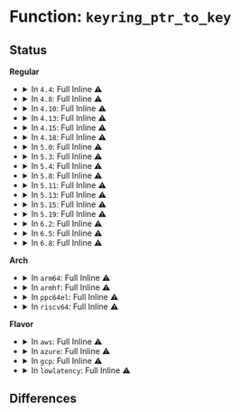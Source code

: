 # Function: <code>keyring_ptr_to_key</code>

## Status
<b>Regular</b>
<ul>
<li>
<details>
<summary>In <code>4.4</code>: Full Inline ⚠️</summary>

**Collision:** Unique Static

**Inline:** Full

**Transformation:** False

**Instances:**

```
In security/keys/keyring.c (ffffffff81330955)
Location: security/keys/keyring.c:46
Inline: True
Inline callers:
  - security/keys/keyring.c:keyring_gc_select_iterator
  - security/keys/keyring.c:keyring_gc_check_iterator
  - security/keys/keyring.c:keyring_diff_objects
  - security/keys/keyring.c:keyring_compare_object
  - security/keys/keyring.c:keyring_search_iterator
  - security/keys/keyring.c:search_nested_keyrings
  - security/keys/keyring.c:find_key_to_update
```
</details>
</li>
<li>
<details>
<summary>In <code>4.8</code>: Full Inline ⚠️</summary>

**Collision:** Unique Static

**Inline:** Full

**Transformation:** False

**Instances:**

```
In security/keys/keyring.c (ffffffff81365715)
Location: security/keys/keyring.c:46
Inline: True
Inline callers:
  - security/keys/keyring.c:keyring_gc_check_iterator
  - security/keys/keyring.c:keyring_gc_select_iterator
  - security/keys/keyring.c:keyring_detect_cycle_iterator
  - security/keys/keyring.c:find_key_to_update
  - security/keys/keyring.c:search_nested_keyrings
  - security/keys/keyring.c:keyring_search_iterator
  - security/keys/keyring.c:keyring_read_iterator
  - security/keys/keyring.c:keyring_free_object
  - security/keys/keyring.c:keyring_diff_objects
  - security/keys/keyring.c:keyring_compare_object
  - security/keys/keyring.c:keyring_get_object_key_chunk
```
</details>
</li>
<li>
<details>
<summary>In <code>4.10</code>: Full Inline ⚠️</summary>

**Collision:** Unique Static

**Inline:** Full

**Transformation:** False

**Instances:**

```
In security/keys/keyring.c (ffffffff8137bf35)
Location: security/keys/keyring.c:46
Inline: True
Inline callers:
  - security/keys/keyring.c:keyring_gc_check_iterator
  - security/keys/keyring.c:keyring_gc_select_iterator
  - security/keys/keyring.c:keyring_detect_cycle_iterator
  - security/keys/keyring.c:find_key_to_update
  - security/keys/keyring.c:search_nested_keyrings
  - security/keys/keyring.c:keyring_search_iterator
  - security/keys/keyring.c:keyring_read_iterator
  - security/keys/keyring.c:keyring_free_object
  - security/keys/keyring.c:keyring_diff_objects
  - security/keys/keyring.c:keyring_compare_object
  - security/keys/keyring.c:keyring_get_object_key_chunk
```
</details>
</li>
<li>
<details>
<summary>In <code>4.13</code>: Full Inline ⚠️</summary>

**Collision:** Unique Static

**Inline:** Full

**Transformation:** False

**Instances:**

```
In security/keys/keyring.c (ffffffff8138fad5)
Location: security/keys/keyring.c:46
Inline: True
Inline callers:
  - security/keys/keyring.c:keyring_gc_check_iterator
  - security/keys/keyring.c:keyring_gc_select_iterator
  - security/keys/keyring.c:keyring_detect_cycle_iterator
  - security/keys/keyring.c:find_key_to_update
  - security/keys/keyring.c:search_nested_keyrings
  - security/keys/keyring.c:keyring_search_iterator
  - security/keys/keyring.c:keyring_read_iterator
  - security/keys/keyring.c:keyring_free_object
  - security/keys/keyring.c:keyring_diff_objects
  - security/keys/keyring.c:keyring_compare_object
  - security/keys/keyring.c:keyring_get_object_key_chunk
```
</details>
</li>
<li>
<details>
<summary>In <code>4.15</code>: Full Inline ⚠️</summary>

**Collision:** Unique Static

**Inline:** Full

**Transformation:** False

**Instances:**

```
In security/keys/keyring.c (ffffffff813b5015)
Location: security/keys/keyring.c:46
Inline: True
Inline callers:
  - security/keys/keyring.c:keyring_gc_check_iterator
  - security/keys/keyring.c:keyring_gc_select_iterator
  - security/keys/keyring.c:keyring_detect_cycle_iterator
  - security/keys/keyring.c:find_key_to_update
  - security/keys/keyring.c:search_nested_keyrings
  - security/keys/keyring.c:keyring_search_iterator
  - security/keys/keyring.c:keyring_read_iterator
  - security/keys/keyring.c:keyring_free_object
  - security/keys/keyring.c:keyring_diff_objects
  - security/keys/keyring.c:keyring_compare_object
  - security/keys/keyring.c:keyring_get_object_key_chunk
```
</details>
</li>
<li>
<details>
<summary>In <code>4.18</code>: Full Inline ⚠️</summary>

**Collision:** Unique Static

**Inline:** Full

**Transformation:** False

**Instances:**

```
In security/keys/keyring.c (ffffffff813e5895)
Location: security/keys/keyring.c:46
Inline: True
Inline callers:
  - security/keys/keyring.c:keyring_gc_check_iterator
  - security/keys/keyring.c:keyring_gc_select_iterator
  - security/keys/keyring.c:keyring_detect_cycle_iterator
  - security/keys/keyring.c:find_key_to_update
  - security/keys/keyring.c:search_nested_keyrings
  - security/keys/keyring.c:keyring_search_iterator
  - security/keys/keyring.c:keyring_read_iterator
  - security/keys/keyring.c:keyring_free_object
  - security/keys/keyring.c:keyring_diff_objects
  - security/keys/keyring.c:keyring_compare_object
  - security/keys/keyring.c:keyring_get_object_key_chunk
```
</details>
</li>
<li>
<details>
<summary>In <code>5.0</code>: Full Inline ⚠️</summary>

**Collision:** Unique Static

**Inline:** Full

**Transformation:** False

**Instances:**

```
In security/keys/keyring.c (ffffffff81400075)
Location: security/keys/keyring.c:46
Inline: True
Inline callers:
  - security/keys/keyring.c:keyring_gc_check_iterator
  - security/keys/keyring.c:keyring_gc_select_iterator
  - security/keys/keyring.c:keyring_detect_cycle_iterator
  - security/keys/keyring.c:find_key_to_update
  - security/keys/keyring.c:search_nested_keyrings
  - security/keys/keyring.c:keyring_search_iterator
  - security/keys/keyring.c:keyring_read_iterator
  - security/keys/keyring.c:keyring_free_object
  - security/keys/keyring.c:keyring_diff_objects
  - security/keys/keyring.c:keyring_compare_object
  - security/keys/keyring.c:keyring_get_object_key_chunk
```
</details>
</li>
<li>
<details>
<summary>In <code>5.3</code>: Full Inline ⚠️</summary>

**Collision:** Unique Static

**Inline:** Full

**Transformation:** False

**Instances:**

```
In security/keys/keyring.c (ffffffff8142c835)
Location: security/keys/keyring.c:40
Inline: True
Inline callers:
  - security/keys/keyring.c:keyring_gc_check_iterator
  - security/keys/keyring.c:keyring_gc_select_iterator
  - security/keys/keyring.c:keyring_detect_cycle_iterator
  - security/keys/keyring.c:find_key_to_update
  - security/keys/keyring.c:search_nested_keyrings
  - security/keys/keyring.c:keyring_search_iterator
  - security/keys/keyring.c:keyring_read_iterator
  - security/keys/keyring.c:keyring_free_object
  - security/keys/keyring.c:keyring_diff_objects
  - security/keys/keyring.c:keyring_compare_object
  - security/keys/keyring.c:keyring_get_object_key_chunk
```
</details>
</li>
<li>
<details>
<summary>In <code>5.4</code>: Full Inline ⚠️</summary>

**Collision:** Unique Static

**Inline:** Full

**Transformation:** False

**Instances:**

```
In security/keys/keyring.c (ffffffff81446585)
Location: security/keys/keyring.c:40
Inline: True
Inline callers:
  - security/keys/keyring.c:keyring_gc_check_iterator
  - security/keys/keyring.c:keyring_gc_select_iterator
  - security/keys/keyring.c:keyring_detect_cycle_iterator
  - security/keys/keyring.c:find_key_to_update
  - security/keys/keyring.c:search_nested_keyrings
  - security/keys/keyring.c:keyring_search_iterator
  - security/keys/keyring.c:keyring_read_iterator
  - security/keys/keyring.c:keyring_free_object
  - security/keys/keyring.c:keyring_diff_objects
  - security/keys/keyring.c:keyring_compare_object
  - security/keys/keyring.c:keyring_get_object_key_chunk
```
</details>
</li>
<li>
<details>
<summary>In <code>5.8</code>: Full Inline ⚠️</summary>

**Collision:** Unique Static

**Inline:** Full

**Transformation:** False

**Instances:**

```
In security/keys/keyring.c (ffffffff81498295)
Location: security/keys/keyring.c:40
Inline: True
Inline callers:
  - security/keys/keyring.c:keyring_gc_check_iterator
  - security/keys/keyring.c:keyring_gc_select_iterator
  - security/keys/keyring.c:keyring_detect_cycle_iterator
  - security/keys/keyring.c:find_key_to_update
  - security/keys/keyring.c:search_nested_keyrings
  - security/keys/keyring.c:keyring_search_iterator
  - security/keys/keyring.c:keyring_read_iterator
  - security/keys/keyring.c:keyring_free_object
  - security/keys/keyring.c:keyring_diff_objects
  - security/keys/keyring.c:keyring_compare_object
  - security/keys/keyring.c:keyring_get_object_key_chunk
```
</details>
</li>
<li>
<details>
<summary>In <code>5.11</code>: Full Inline ⚠️</summary>

**Collision:** Unique Static

**Inline:** Full

**Transformation:** False

**Instances:**

```
In security/keys/keyring.c (ffffffff814b5d05)
Location: security/keys/keyring.c:40
Inline: True
Inline callers:
  - security/keys/keyring.c:keyring_gc_check_iterator
  - security/keys/keyring.c:keyring_gc_select_iterator
  - security/keys/keyring.c:keyring_detect_cycle_iterator
  - security/keys/keyring.c:find_key_to_update
  - security/keys/keyring.c:search_nested_keyrings
  - security/keys/keyring.c:keyring_search_iterator
  - security/keys/keyring.c:keyring_read_iterator
  - security/keys/keyring.c:keyring_free_object
  - security/keys/keyring.c:keyring_diff_objects
  - security/keys/keyring.c:keyring_compare_object
  - security/keys/keyring.c:keyring_get_object_key_chunk
```
</details>
</li>
<li>
<details>
<summary>In <code>5.13</code>: Full Inline ⚠️</summary>

**Collision:** Unique Static

**Inline:** Full

**Transformation:** False

**Instances:**

```
In security/keys/keyring.c (ffffffff814bbb85)
Location: security/keys/keyring.c:40
Inline: True
Inline callers:
  - security/keys/keyring.c:keyring_gc_check_iterator
  - security/keys/keyring.c:keyring_gc_select_iterator
  - security/keys/keyring.c:keyring_detect_cycle_iterator
  - security/keys/keyring.c:find_key_to_update
  - security/keys/keyring.c:search_nested_keyrings
  - security/keys/keyring.c:keyring_search_iterator
  - security/keys/keyring.c:keyring_read_iterator
  - security/keys/keyring.c:keyring_free_object
  - security/keys/keyring.c:keyring_diff_objects
  - security/keys/keyring.c:keyring_compare_object
  - security/keys/keyring.c:keyring_get_object_key_chunk
```
</details>
</li>
<li>
<details>
<summary>In <code>5.15</code>: Full Inline ⚠️</summary>

**Collision:** Unique Static

**Inline:** Full

**Transformation:** False

**Instances:**

```
In security/keys/keyring.c (ffffffff815143e5)
Location: security/keys/keyring.c:40
Inline: True
Inline callers:
  - security/keys/keyring.c:keyring_gc_check_iterator
  - security/keys/keyring.c:keyring_gc_select_iterator
  - security/keys/keyring.c:keyring_detect_cycle_iterator
  - security/keys/keyring.c:find_key_to_update
  - security/keys/keyring.c:search_nested_keyrings
  - security/keys/keyring.c:keyring_search_iterator
  - security/keys/keyring.c:keyring_read_iterator
  - security/keys/keyring.c:keyring_free_object
  - security/keys/keyring.c:keyring_diff_objects
  - security/keys/keyring.c:keyring_compare_object
  - security/keys/keyring.c:keyring_get_object_key_chunk
```
</details>
</li>
<li>
<details>
<summary>In <code>5.19</code>: Full Inline ⚠️</summary>

**Collision:** Unique Static

**Inline:** Full

**Transformation:** False

**Instances:**

```
In security/keys/keyring.c (ffffffff815a69f5)
Location: security/keys/keyring.c:40
Inline: True
Inline callers:
  - security/keys/keyring.c:keyring_gc_check_iterator
  - security/keys/keyring.c:keyring_gc_select_iterator
  - security/keys/keyring.c:keyring_detect_cycle_iterator
  - security/keys/keyring.c:find_key_to_update
  - security/keys/keyring.c:search_nested_keyrings
  - security/keys/keyring.c:keyring_search_iterator
  - security/keys/keyring.c:keyring_read_iterator
  - security/keys/keyring.c:keyring_free_object
  - security/keys/keyring.c:keyring_diff_objects
  - security/keys/keyring.c:keyring_compare_object
  - security/keys/keyring.c:keyring_get_object_key_chunk
```
</details>
</li>
<li>
<details>
<summary>In <code>6.2</code>: Full Inline ⚠️</summary>

**Collision:** Unique Static

**Inline:** Full

**Transformation:** False

**Instances:**

```
In security/keys/keyring.c (ffffffff81650975)
Location: security/keys/keyring.c:40
Inline: True
Inline callers:
  - security/keys/keyring.c:keyring_gc_check_iterator
  - security/keys/keyring.c:keyring_gc_select_iterator
  - security/keys/keyring.c:keyring_detect_cycle_iterator
  - security/keys/keyring.c:find_key_to_update
  - security/keys/keyring.c:search_nested_keyrings
  - security/keys/keyring.c:keyring_search_iterator
  - security/keys/keyring.c:keyring_read_iterator
  - security/keys/keyring.c:keyring_free_object
  - security/keys/keyring.c:keyring_diff_objects
  - security/keys/keyring.c:keyring_compare_object
  - security/keys/keyring.c:keyring_get_object_key_chunk
```
</details>
</li>
<li>
<details>
<summary>In <code>6.5</code>: Full Inline ⚠️</summary>

**Collision:** Unique Static

**Inline:** Full

**Transformation:** False

**Instances:**

```
In security/keys/keyring.c (ffffffff81689255)
Location: security/keys/keyring.c:40
Inline: True
Inline callers:
  - security/keys/keyring.c:keyring_gc_check_iterator
  - security/keys/keyring.c:keyring_gc_select_iterator
  - security/keys/keyring.c:keyring_detect_cycle_iterator
  - security/keys/keyring.c:find_key_to_update
  - security/keys/keyring.c:search_nested_keyrings
  - security/keys/keyring.c:keyring_search_iterator
  - security/keys/keyring.c:keyring_read_iterator
  - security/keys/keyring.c:keyring_free_object
  - security/keys/keyring.c:keyring_diff_objects
  - security/keys/keyring.c:keyring_compare_object
  - security/keys/keyring.c:keyring_get_object_key_chunk
```
</details>
</li>
<li>
<details>
<summary>In <code>6.8</code>: Full Inline ⚠️</summary>

**Collision:** Unique Static

**Inline:** Full

**Transformation:** False

**Instances:**

```
In security/keys/keyring.c (ffffffff816c5715)
Location: security/keys/keyring.c:40
Inline: True
Inline callers:
  - security/keys/keyring.c:keyring_gc_check_iterator
  - security/keys/keyring.c:keyring_gc_select_iterator
  - security/keys/keyring.c:keyring_detect_cycle_iterator
  - security/keys/keyring.c:find_key_to_update
  - security/keys/keyring.c:search_nested_keyrings
  - security/keys/keyring.c:keyring_search_iterator
  - security/keys/keyring.c:keyring_read_iterator
  - security/keys/keyring.c:keyring_free_object
  - security/keys/keyring.c:keyring_diff_objects
  - security/keys/keyring.c:keyring_compare_object
  - security/keys/keyring.c:keyring_get_object_key_chunk
```
</details>
</li>
</ul>
<b>Arch</b>
<ul>
<li>
<details>
<summary>In <code>arm64</code>: Full Inline ⚠️</summary>

**Collision:** Unique Static

**Inline:** Full

**Transformation:** False

**Instances:**

```
In security/keys/keyring.c (ffff80001052f7f4)
Location: security/keys/keyring.c:40
Inline: True
Inline callers:
  - security/keys/keyring.c:keyring_gc_check_iterator
  - security/keys/keyring.c:keyring_gc_select_iterator
  - security/keys/keyring.c:keyring_detect_cycle_iterator
  - security/keys/keyring.c:find_key_to_update
  - security/keys/keyring.c:search_nested_keyrings
  - security/keys/keyring.c:keyring_search_iterator
  - security/keys/keyring.c:keyring_read_iterator
  - security/keys/keyring.c:keyring_free_object
  - security/keys/keyring.c:keyring_diff_objects
  - security/keys/keyring.c:keyring_compare_object
  - security/keys/keyring.c:keyring_get_object_key_chunk
```
</details>
</li>
<li>
<details>
<summary>In <code>armhf</code>: Full Inline ⚠️</summary>

**Collision:** Unique Static

**Inline:** Full

**Transformation:** False

**Instances:**

```
In security/keys/keyring.c (c06e7a5c)
Location: security/keys/keyring.c:40
Inline: True
Inline callers:
  - security/keys/keyring.c:keyring_gc_check_iterator
  - security/keys/keyring.c:keyring_gc_select_iterator
  - security/keys/keyring.c:keyring_detect_cycle_iterator
  - security/keys/keyring.c:find_key_to_update
  - security/keys/keyring.c:search_nested_keyrings
  - security/keys/keyring.c:keyring_search_iterator
  - security/keys/keyring.c:keyring_read_iterator
  - security/keys/keyring.c:keyring_free_object
  - security/keys/keyring.c:keyring_diff_objects
  - security/keys/keyring.c:keyring_compare_object
  - security/keys/keyring.c:keyring_get_object_key_chunk
```
</details>
</li>
<li>
<details>
<summary>In <code>ppc64el</code>: Full Inline ⚠️</summary>

**Collision:** Unique Static

**Inline:** Full

**Transformation:** False

**Instances:**

```
In security/keys/keyring.c (c00000000067c5d8)
Location: security/keys/keyring.c:40
Inline: True
Inline callers:
  - security/keys/keyring.c:keyring_gc_check_iterator
  - security/keys/keyring.c:keyring_gc_select_iterator
  - security/keys/keyring.c:keyring_detect_cycle_iterator
  - security/keys/keyring.c:find_key_to_update
  - security/keys/keyring.c:search_nested_keyrings
  - security/keys/keyring.c:keyring_search_iterator
  - security/keys/keyring.c:keyring_read_iterator
  - security/keys/keyring.c:keyring_free_object
  - security/keys/keyring.c:keyring_diff_objects
  - security/keys/keyring.c:keyring_compare_object
  - security/keys/keyring.c:keyring_get_object_key_chunk
```
</details>
</li>
<li>
<details>
<summary>In <code>riscv64</code>: Full Inline ⚠️</summary>

**Collision:** Unique Static

**Inline:** Full

**Transformation:** False

**Instances:**

```
In security/keys/keyring.c (ffffffe000391012)
Location: security/keys/keyring.c:40
Inline: True
Inline callers:
  - security/keys/keyring.c:keyring_gc_check_iterator
  - security/keys/keyring.c:keyring_gc_select_iterator
  - security/keys/keyring.c:keyring_detect_cycle_iterator
  - security/keys/keyring.c:find_key_to_update
  - security/keys/keyring.c:search_nested_keyrings
  - security/keys/keyring.c:keyring_search_iterator
  - security/keys/keyring.c:keyring_free_object
  - security/keys/keyring.c:keyring_diff_objects
  - security/keys/keyring.c:keyring_compare_object
  - security/keys/keyring.c:keyring_get_object_key_chunk
```
</details>
</li>
</ul>
<b>Flavor</b>
<ul>
<li>
<details>
<summary>In <code>aws</code>: Full Inline ⚠️</summary>

**Collision:** Unique Static

**Inline:** Full

**Transformation:** False

**Instances:**

```
In security/keys/keyring.c (ffffffff8143eb65)
Location: security/keys/keyring.c:40
Inline: True
Inline callers:
  - security/keys/keyring.c:keyring_gc_check_iterator
  - security/keys/keyring.c:keyring_gc_select_iterator
  - security/keys/keyring.c:keyring_detect_cycle_iterator
  - security/keys/keyring.c:find_key_to_update
  - security/keys/keyring.c:search_nested_keyrings
  - security/keys/keyring.c:keyring_search_iterator
  - security/keys/keyring.c:keyring_read_iterator
  - security/keys/keyring.c:keyring_free_object
  - security/keys/keyring.c:keyring_diff_objects
  - security/keys/keyring.c:keyring_compare_object
  - security/keys/keyring.c:keyring_get_object_key_chunk
```
</details>
</li>
<li>
<details>
<summary>In <code>azure</code>: Full Inline ⚠️</summary>

**Collision:** Unique Static

**Inline:** Full

**Transformation:** False

**Instances:**

```
In security/keys/keyring.c (ffffffff8142f5d5)
Location: security/keys/keyring.c:40
Inline: True
Inline callers:
  - security/keys/keyring.c:keyring_gc_check_iterator
  - security/keys/keyring.c:keyring_gc_select_iterator
  - security/keys/keyring.c:keyring_detect_cycle_iterator
  - security/keys/keyring.c:find_key_to_update
  - security/keys/keyring.c:search_nested_keyrings
  - security/keys/keyring.c:keyring_search_iterator
  - security/keys/keyring.c:keyring_read_iterator
  - security/keys/keyring.c:keyring_free_object
  - security/keys/keyring.c:keyring_diff_objects
  - security/keys/keyring.c:keyring_compare_object
  - security/keys/keyring.c:keyring_get_object_key_chunk
```
</details>
</li>
<li>
<details>
<summary>In <code>gcp</code>: Full Inline ⚠️</summary>

**Collision:** Unique Static

**Inline:** Full

**Transformation:** False

**Instances:**

```
In security/keys/keyring.c (ffffffff8143ad05)
Location: security/keys/keyring.c:40
Inline: True
Inline callers:
  - security/keys/keyring.c:keyring_gc_check_iterator
  - security/keys/keyring.c:keyring_gc_select_iterator
  - security/keys/keyring.c:keyring_detect_cycle_iterator
  - security/keys/keyring.c:find_key_to_update
  - security/keys/keyring.c:search_nested_keyrings
  - security/keys/keyring.c:keyring_search_iterator
  - security/keys/keyring.c:keyring_read_iterator
  - security/keys/keyring.c:keyring_free_object
  - security/keys/keyring.c:keyring_diff_objects
  - security/keys/keyring.c:keyring_compare_object
  - security/keys/keyring.c:keyring_get_object_key_chunk
```
</details>
</li>
<li>
<details>
<summary>In <code>lowlatency</code>: Full Inline ⚠️</summary>

**Collision:** Unique Static

**Inline:** Full

**Transformation:** False

**Instances:**

```
In security/keys/keyring.c (ffffffff81451e55)
Location: security/keys/keyring.c:40
Inline: True
Inline callers:
  - security/keys/keyring.c:keyring_gc_check_iterator
  - security/keys/keyring.c:keyring_gc_select_iterator
  - security/keys/keyring.c:keyring_detect_cycle_iterator
  - security/keys/keyring.c:find_key_to_update
  - security/keys/keyring.c:search_nested_keyrings
  - security/keys/keyring.c:keyring_search_iterator
  - security/keys/keyring.c:keyring_read_iterator
  - security/keys/keyring.c:keyring_free_object
  - security/keys/keyring.c:keyring_diff_objects
  - security/keys/keyring.c:keyring_compare_object
  - security/keys/keyring.c:keyring_get_object_key_chunk
```
</details>
</li>
</ul>

## Differences

